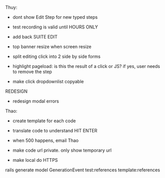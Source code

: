 Thuy:
- dont show Edit Step for new typed steps

- test recording is valid until HOURS ONLY
- add back SUITE EDIT

- top banner resize when screen resize
- split editing click into 2 side by side forms
    
- highlight pageload: is this the result of a click or JS? if yes, user needs to remove the step
- make click dropdownlist copyable



REDESIGN
- redesign modal errors



Thao:
- create template for each code
- translate code to understand HIT ENTER


- when 500 happens, email Thao
- make code url private. only show temporary url
- make local do HTTPS

rails generate model GenerationEvent test:references template:references

